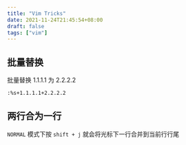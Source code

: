 ```yaml
---
title: "Vim Tricks"
date: 2021-11-24T21:45:54+08:00
draft: false
tags: ["vim"]
---
```


## 批量替换

批量替换 1.1.1.1 为 2.2.2.2

```bash
:%s+1.1.1.1+2.2.2.2
```

## 两行合为一行

`NORMAL` 模式下按 `shift + j` 就会将光标下一行合并到当前行行尾